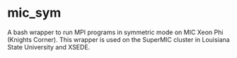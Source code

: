# mic_sym
A bash wrapper to run MPI programs in symmetric mode on MIC Xeon Phi (Knights Corner). This wrapper is used on the SuperMIC cluster in Louisiana State University and XSEDE. 
